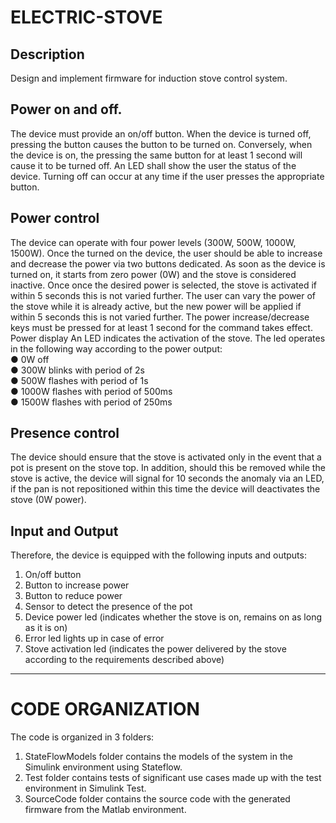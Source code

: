 # ELECTRIC-STOVE
## Description
Design and implement firmware for induction stove control system.
## Power on and off.
The device must provide an on/off button. When the device is turned off, 
pressing the button causes the button to be turned on. Conversely, when the device is on, the 
pressing the same button for at least 1 second will cause it to be turned off. An LED shall show 
the user the status of the device.
Turning off can occur at any time if the user presses the appropriate button.
## Power control
The device can operate with four power levels (300W, 500W, 1000W, 1500W). Once the 
turned on the device, the user should be able to increase and decrease the power via two buttons 
dedicated.
As soon as the device is turned on, it starts from zero power (0W) and the stove is considered inactive. Once 
once the desired power is selected, the stove is activated if within 5 seconds this is not 
varied further.
The user can vary the power of the stove while it is already active, but the new power will be 
applied if within 5 seconds this is not varied further.
The power increase/decrease keys must be pressed for at least 1 second for the 
command takes effect.
Power display
An LED indicates the activation of the stove. The led operates in the following way according to the power output:<br />
  ● 0W off<br />
  ● 300W blinks with period of 2s<br />
  ● 500W flashes with period of 1s<br />
  ● 1000W flashes with period of 500ms<br />
  ● 1500W flashes with period of 250ms<br />
## Presence control 
The device should ensure that the stove is activated only in the event that a pot is present on the stove top. 
In addition, should this be removed while the stove is active, the device will signal for 10 seconds 
the anomaly via an LED, if the pan is not repositioned within this time the device will 
deactivates the stove (0W power).
## Input and Output
Therefore, the device is equipped with the following inputs and outputs:
1. On/off button
2. Button to increase power
3. Button to reduce power
4. Sensor to detect the presence of the pot
5. Device power led (indicates whether the stove is on, remains on as long as 
it is on)
6. Error led lights up in case of error
7. Stove activation led (indicates the power delivered by the stove according to the requirements
described above)
----
# CODE ORGANIZATION
The code is organized in 3 folders:
1. StateFlowModels folder contains the models of the system in the Simulink environment using Stateflow.
2. Test folder contains tests of significant use cases made up with the test environment in Simulink Test.
3. SourceCode folder contains the source code with the generated firmware from the Matlab environment.
